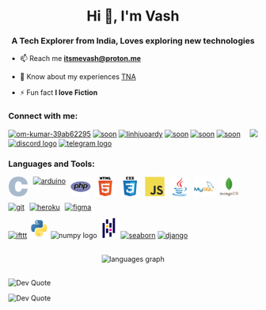<h1 align="center">Hi 👋, I'm Vash</h1>  
<h3 align="center">A Tech Explorer from India, Loves exploring new technologies</h3>  
  

<!-- 📝 I regularly write articles on [TNA](TNA)    -->

  
- 📫 Reach me **itsmevash@proton.me**
  
- 📄 Know about my experiences [TNA](TNA)  
  
- ⚡ Fun fact **I love Fiction**  
  
<h3 align="left">Connect with me:</h3>  
<img align="right" height="175" src="https://media.giphy.com/media/v1.Y2lkPTc5MGI3NjExenFhMnRxdGx4aWNuaWV4dm51amYzN2dtdTN2Nm5lOHB4aXd5bzc0ciZlcD12MV9naWZzX3NlYXJjaCZjdD1n/1IynFUeOif20g/giphy.gif"  />
<p align="left">  
<a href="https://linkedin.com/in/om-kumar-39ab62295" target="blank"><img align="center" src="https://raw.githubusercontent.com/rahuldkjain/github-profile-readme-generator/master/src/images/icons/Social/linked-in-alt.svg" alt="om-kumar-39ab62295" height="30" width="40" /></a>  
<a href="https://kaggle.com/soon" target="blank"><img align="center" src="https://raw.githubusercontent.com/rahuldkjain/github-profile-readme-generator/master/src/images/icons/Social/kaggle.svg" alt="soon" height="30" width="40" /></a>  
<a href="https://instagram.com/linhjuoardy" target="blank"><img align="center" src="https://raw.githubusercontent.com/rahuldkjain/github-profile-readme-generator/master/src/images/icons/Social/instagram.svg" alt="linhjuoardy" height="30" width="40" /></a>  
<a href="https://www.hackerrank.com/soon" target="blank"><img align="center" src="https://raw.githubusercontent.com/rahuldkjain/github-profile-readme-generator/master/src/images/icons/Social/hackerrank.svg" alt="soon" height="30" width="40" /></a>  
<a href="https://www.leetcode.com/soon" target="blank"><img align="center" src="https://raw.githubusercontent.com/rahuldkjain/github-profile-readme-generator/master/src/images/icons/Social/leet-code.svg" alt="soon" height="30" width="40" /></a>  
<a href="/soon" target="blank"><img align="center" src="https://raw.githubusercontent.com/rahuldkjain/github-profile-readme-generator/master/src/images/icons/Social/rss.svg" alt="soon" height="30" width="40" /></a>  
<a href="https://discord.com/users/YOUR_DISCORD_ID" target="blank"><img align="center" src="https://raw.githubusercontent.com/maurodesouza/profile-readme-generator/master/src/assets/icons/social/discord/default.svg" width="30" height="40" alt="discord logo" /></a>
<a href="https://t.me/YOUR_TELEGRAM_USERNAME" target="blank"><img align="center" src="https://raw.githubusercontent.com/maurodesouza/profile-readme-generator/master/src/assets/icons/social/telegram/default.svg" width="30" height="40" alt="telegram logo" /></a>
</p>
 	


  
<h3 align="left">Languages and Tools:</h3>  
<p align="left" style="display: flex; flex-wrap: wrap; gap: 10px;">
  <a href="https://www.cprogramming.com/" target="blank"><img src="https://raw.githubusercontent.com/devicons/devicon/master/icons/c/c-original.svg" alt="c" width="40" height="40"/></a>
  <a href="https://www.arduino.cc/" target="_blank" rel="noreferrer"><img  src="https://cdn.worldvectorlogo.com/logos/arduino-1.svg" alt="arduino" width="40" height="40"/></a>
  <a href="https://www.php.net" target="_blank"><img  src="https://raw.githubusercontent.com/devicons/devicon/master/icons/php/php-original.svg" alt="php" width="40"         height="40"/></a>
  <a href="https://www.w3.org/html/" target="_blank" rel="noreferrer"><img src="https://raw.githubusercontent.com/devicons/devicon/master/icons/html5/html5-original-wordmark.svg" alt="html5" width="40" height="40"/></a>
  <a href="https://www.w3schools.com/css/" target="_blank" rel="noreferrer"><img src="https://raw.githubusercontent.com/devicons/devicon/master/icons/css3/css3-original-wordmark.svg" alt="css3" width="40" height="40"/></a>
  <a href="https://developer.mozilla.org/en-US/docs/Web/JavaScript" target="_blank" rel="noreferrer"><img src="https://raw.githubusercontent.com/devicons/devicon/master/icons/javascript/javascript-original.svg" alt="javascript" width="40" height="40"/></a>
  <a href="https://www.java.com" target="_blank" rel="noreferrer"><img src="https://raw.githubusercontent.com/devicons/devicon/master/icons/java/java-original.svg" alt="java" width="40" height="40"/></a>
  <a href="https://www.mysql.com/" target="_blank" rel="noreferrer"><img src="https://raw.githubusercontent.com/devicons/devicon/master/icons/mysql/mysql-original-wordmark.svg" alt="mysql" width="40" height="40"/></a>
  <a href="https://www.mongodb.com/" target="_blank" rel="noreferrer"><img src="https://raw.githubusercontent.com/devicons/devicon/master/icons/mongodb/mongodb-original-wordmark.svg" alt="mongodb" width="40" height="40"/></a>
  <a href="https://git-scm.com/" target="_blank" rel="noreferrer"><img src="https://www.vectorlogo.zone/logos/git-scm/git-scm-icon.svg" alt="git" width="40" height="40"/></a>
  <a href="https://heroku.com" target="_blank" rel="noreferrer"><img src="https://www.vectorlogo.zone/logos/heroku/heroku-icon.svg" alt="heroku" width="40" height="40"/></a>
  <a href="https://www.figma.com/" target="_blank" rel="noreferrer"><img src="https://www.vectorlogo.zone/logos/figma/figma-icon.svg" alt="figma" width="40" height="40"/></a>
  
  <a href="https://ifttt.com/" target="_blank" rel="noreferrer"><img src="https://www.vectorlogo.zone/logos/ifttt/ifttt-ar21.svg" alt="ifttt" width="40" height="40"/></a>
  <a href="https://www.python.org" target="_blank" rel="noreferrer"><img src="https://raw.githubusercontent.com/devicons/devicon/master/icons/python/python-original.svg" alt="python" width="40" height="40"/></a>
  <a><img src="https://cdn.jsdelivr.net/gh/devicons/devicon/icons/numpy/numpy-original.svg" height="40" alt="numpy logo"  /></a>
  <a href="https://pandas.pydata.org/" target="_blank" rel="noreferrer"><img src="https://raw.githubusercontent.com/devicons/devicon/2ae2a900d2f041da66e950e4d48052658d850630/icons/pandas/pandas-original.svg" alt="pandas" width="40" height="40"/></a>
  <a href="https://seaborn.pydata.org/" target="_blank" rel="noreferrer"><img src="https://seaborn.pydata.org/_images/logo-mark-lightbg.svg" alt="seaborn" width="40" height="40"/></a>
  <a href="https://www.djangoproject.com/" target="_blank" rel="noreferrer"><img src="https://cdn.worldvectorlogo.com/logos/django.svg" alt="django" width="40" height="40"/>
  </a>
</p>
  
<br> 
<div align="center">
  <img src="https://github-readme-stats.vercel.app/api/top-langs?username=linhjuoardy&locale=en&hide_title=true&layout=compact&card_width=320&langs_count=8&theme=radical&hide_border=false&order=2" height="100" alt="languages graph"  />
</div><br>



![Dev Quote](https://quotes-github-readme.vercel.app/api?type=horizontal&theme=radical&ts=<timestamp>)

![Dev Quote](https://quotes-github-readme.vercel.app/api?type=horizontal&theme=tokyonight&quote=Loda+Bencho+)




